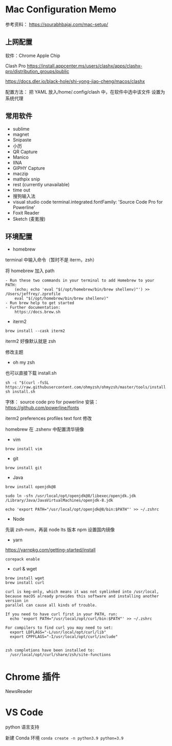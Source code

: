 # Mac Configuration Memo

参考资料：
https://sourabhbajaj.com/mac-setup/

## 上网配置

软件：Chrome Apple Chip

Clash Pro
https://install.appcenter.ms/users/clashx/apps/clashx-pro/distribution_groups/public

https://docs.dler.io/black-hole/shi-yong-jiao-cheng/macos/clashx

配置方法：
把 YAML 放入/home/.config/clash 中，在软件中选中该文件
设置为系统代理

## 常用软件

- sublime
- magnet
- Snipaste
- 小历
- QR Capture
- Manico
- IINA
- GIPHY Capture
- maczip
- mathpix snip
- rest (currently unavailable)
- time out
- 搜狗输入法
- visual studio code
  terminal.integrated.fontFamily: 'Source Code Pro for Powerline'
- Foxit Reader
- Sketch (麦氪搜)

## 环境配置

- homebrew

terminal 中输入命令（暂时不是 iterm，zsh）

将 homebrew 加入 path

```
- Run these two commands in your terminal to add Homebrew to your PATH:
    (echo; echo 'eval "$(/opt/homebrew/bin/brew shellenv)"') >> /Users/jeffrey/.zprofile
    eval "$(/opt/homebrew/bin/brew shellenv)"
- Run brew help to get started
- Further documentation:
    https://docs.brew.sh
```

- iterm2

```shell
brew install --cask iterm2
```

iterm2 好像默认就是 zsh

修改主题

- oh my zsh

也可以直接下载 install.sh

```shell
sh -c "$(curl -fsSL https://raw.githubusercontent.com/ohmyzsh/ohmyzsh/master/tools/install.sh)"
sh install.sh
```

字体：
source code pro for powerline
安装：https://github.com/powerline/fonts

iterm2 preferences profiles text font 修改

homebrew 在 .zshenv 中配置清华镜像

- vim

```shell
brew install vim
```

- git

```shell
brew install git
```

- Java

```shell
brew install openjdk@8

sudo ln -sfn /usr/local/opt/openjdk@8/libexec/openjdk.jdk /Library/Java/JavaVirtualMachines/openjdk-8.jdk

echo 'export PATH="/usr/local/opt/openjdk@8/bin:$PATH"' >> ~/.zshrc
```

- Node

先装 zsh-nvm，再装 node lts 版本
npm 设置国内镜像

- yarn

https://yarnpkg.com/getting-started/install

```shell
corepack enable
```

- curl & wget

```shell
brew install wget
brew install curl

curl is keg-only, which means it was not symlinked into /usr/local,
because macOS already provides this software and installing another version in
parallel can cause all kinds of trouble.

If you need to have curl first in your PATH, run:
  echo 'export PATH="/usr/local/opt/curl/bin:$PATH"' >> ~/.zshrc

For compilers to find curl you may need to set:
  export LDFLAGS="-L/usr/local/opt/curl/lib"
  export CPPFLAGS="-I/usr/local/opt/curl/include"


zsh completions have been installed to:
  /usr/local/opt/curl/share/zsh/site-functions
```

# Chrome 插件

NewsReader

# VS Code

python 语言支持

新建 Conda 环境
`conda create -n python3.9 python=3.9`
